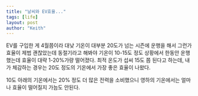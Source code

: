 ```yaml
---
title: "날씨와 EV효율..."
tags: [life]
layout: post
author: "Keith"
---
```


EV를 구입한 게 4월쯤이라 대낮 기온이 대부분 20도가 넘는 시즌에 운행을 해서 그런가 효율이 제법 괜찮았는데 동절기라고 해봐야 기온이 10-15도 정도 상황에서 한동안 운행했는데
효율이 대략 1-20%가량 떨어졌다. 최적 온도가 섭씨 15도 쯤 된다고 하는데, 내가 체감하는 경우는 20도 정도의 기온에서 가장 좋은 효율이 나왔다. 

10도 아래의 기온에서는 20% 정도 더 많은 전력을 소비했으니 영하의 기온에서는 얼마나 효율이 떨어질지 가늠도 안된다.